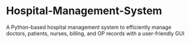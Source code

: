 # Hospital-Management-System
A Python-based hospital management system to efficiently manage doctors, patients, nurses, billing, and OP records with a user-friendly GUI
